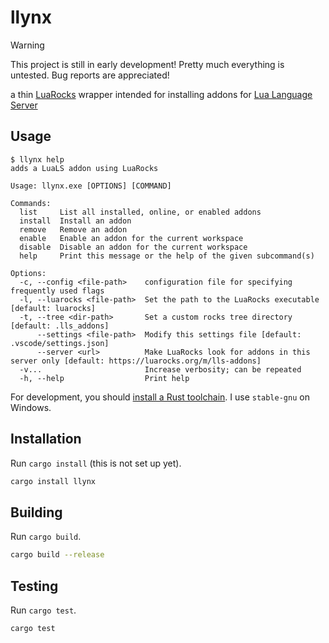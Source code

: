 # llynx

> [!WARNING]
>
> This project is still in early development! Pretty much everything is untested. Bug reports are appreciated!

a thin [LuaRocks](https://luarocks.org/) wrapper intended for installing addons for [Lua Language Server](https://github.com/LuaLS/lua-language-server)

## Usage

```console
$ llynx help
adds a LuaLS addon using LuaRocks

Usage: llynx.exe [OPTIONS] [COMMAND]

Commands:
  list     List all installed, online, or enabled addons
  install  Install an addon
  remove   Remove an addon
  enable   Enable an addon for the current workspace
  disable  Disable an addon for the current workspace
  help     Print this message or the help of the given subcommand(s)

Options:
  -c, --config <file-path>    configuration file for specifying frequently used flags
  -l, --luarocks <file-path>  Set the path to the LuaRocks executable [default: luarocks]
  -t, --tree <dir-path>       Set a custom rocks tree directory [default: .lls_addons]
      --settings <file-path>  Modify this settings file [default: .vscode/settings.json]
      --server <url>          Make LuaRocks look for addons in this server only [default: https://luarocks.org/m/lls-addons]
  -v...                       Increase verbosity; can be repeated
  -h, --help                  Print help
```

For development, you should [install a Rust toolchain](https://www.rust-lang.org/tools/install). I use `stable-gnu` on Windows.

## Installation

Run `cargo install` (this is not set up yet).

```bash
cargo install llynx
```

## Building

Run `cargo build`.

```bash
cargo build --release
```

## Testing

Run `cargo test`.

```bash
cargo test
```
